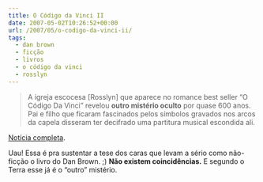 ```yaml
---
title: O Código da Vinci II
date: 2007-05-02T10:26:52+00:00
url: /2007/05/o-codigo-da-vinci-ii/
tags:
  - dan brown
  - ficção
  - livros
  - o código da vinci
  - rosslyn
---
```


> A igreja escocesa [Rosslyn] que aparece no romance best seller “O Código Da Vinci” revelou **outro mistério oculto** por quase 600 anos. Pai e filho que ficaram fascinados pelos símbolos gravados nos arcos da capela disseram ter decifrado uma partitura musical escondida ali.

[Notícia completa][1].

Uau! Essa é pra sustentar a tese dos caras que levam a sério como não-ficção o livro do Dan Brown. ;) **Não existem coincidências.** E segundo o Terra esse já é o “outro” mistério.

[1]: http://noticias.terra.com.br/mundo/interna/0,,OI1585838-EI294,00.html
